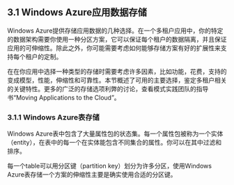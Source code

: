 ## 3.1 Windows Azure应用数据存储

Windows Azure提供存储应用数据的几种选择。在一个多租户应用中，你的特定的数据架构需要你使用一种分区方案，它可以保证每个租户的数据隔离，并且保证应用的可伸缩性。除此之外，你可能需要考虑如何能够存储方案有好的扩展性来支持每个租户的定制。

在在你应用中选择一种类型的存储时需要考虑许多因素，比如功能，花费，支持的变成模型，性能，伸缩性和可靠性。本节概述了可用的主要选择，鉴定多租户相关的关键特性。更多的广泛的存储选项利弊的讨论，查看模式实践团队的指导书“Moving Applications to the Cloud”。

### 3.1.1 Windows Azure表存储

Windows Azure表中包含了大量属性包的状态集。每一个属性包被称为一个实体（entity），在表中的每一个在实体能包含不同集合的属性。你可以在其中过滤和排序。

每一个table可以用分区键（partition key）划分为许多分区，使用Windows Azure表存储一个方案的伸缩性主要是确实使用合适的分区键。
